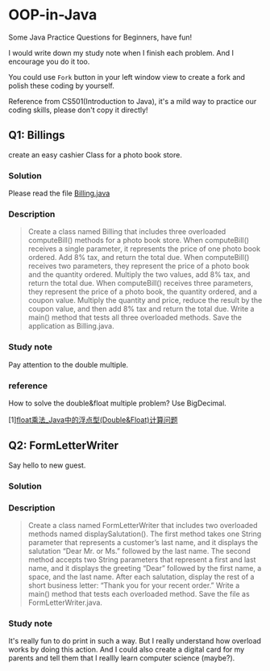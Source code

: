 # OOP-in-Java
Some Java Practice Questions for Beginners, have fun!

I would write down my study note when I finish each problem. And I encourage you do it too. 

You could use   `Fork` button in your left window view to create a fork and polish these coding by yourself.

Reference from CS501(Introduction to Java), it's a mild way to practice our coding skills, please don't copy it directly!

## Q1: Billings 
create an easy cashier Class for a photo book store.

### Solution
Please read the file [Billing.java](https://github.com/Rosecanoe/OOP-in-Java/blob/main/Billing.java)

### Description
> Create a class named Billing that includes three overloaded computeBill() methods for a photo book store. When computeBill() receives a single parameter, it represents the price of one photo book ordered. Add 8% tax, and return the total due. When computeBill() receives two parameters, they represent the price of a photo book and the quantity ordered. Multiply the two values, add 8% tax, and return the total due. When computeBill() receives three parameters, they represent the price of a photo book, the quantity ordered, and a coupon value. Multiply the quantity and price, reduce the result by the coupon value, and then add 8% tax and return the total due. Write a main() method that tests all three overloaded methods. Save the application as Billing.java. 

### Study note
Pay attention to the double multiple.

### reference
How to solve the double&float multiple problem? Use BigDecimal.

[1][float乘法_Java中的浮点型(Double&Float)计算问题](https://blog.csdn.net/weixin_39625008/article/details/114089720)


## Q2: FormLetterWriter
Say hello to new guest.

### Solution

### Description
> Create a class named FormLetterWriter that includes two overloaded methods named displaySalutation(). The first method takes one String parameter that represents a customer’s last name, and it displays the salutation “Dear Mr. or Ms.” followed by the last name. The second method accepts two String parameters that represent a first and last name, and it displays the greeting “Dear” followed by the first name, a space, and the last name. After each salutation, display the rest of a short business letter: “Thank you for your recent order.” Write a main() method that tests each overloaded method. Save the file as FormLetterWriter.java. 

### Study note
It's really fun to do print in such a way. But I really understand how overload works by doing this action.
And I could also create a digital card for my parents and tell them that I reallly learn computer science (maybe?).
